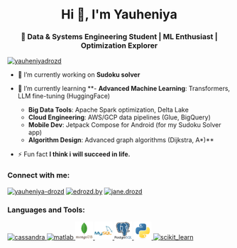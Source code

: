 <h1 align="center">Hi 👋, I'm Yauheniya</h1>
<h3 align="center">🚀 Data & Systems Engineering Student | ML Enthusiast | Optimization Explorer</h3>

<p align="left"> <a href="https://github.com/ryo-ma/github-profile-trophy"><img src="https://github-profile-trophy.vercel.app/?username=yauheniyadrozd" alt="yauheniyadrozd" /></a> </p>

- 🔭 I’m currently working on **Sudoku solver**

- 🌱 I’m currently learning **- **Advanced Machine Learning**: Transformers, LLM fine-tuning (HuggingFace)
  - **Big Data Tools**: Apache Spark optimization, Delta Lake
  - **Cloud Engineering**: AWS/GCP data pipelines (Glue, BigQuery)
  - **Mobile Dev**: Jetpack Compose for Android (for my Sudoku Solver app)
  - **Algorithm Design**: Advanced graph algorithms (Dijkstra, A*)**

- ⚡ Fun fact **I think i will succeed in life.**

<h3 align="left">Connect with me:</h3>
<p align="left">
<a href="https://linkedin.com/in/yauheniya-drozd" target="blank"><img align="center" src="https://raw.githubusercontent.com/rahuldkjain/github-profile-readme-generator/master/src/images/icons/Social/linked-in-alt.svg" alt="yauheniya-drozd" height="30" width="40" /></a>
<a href="https://fb.com/edrozd.by" target="blank"><img align="center" src="https://raw.githubusercontent.com/rahuldkjain/github-profile-readme-generator/master/src/images/icons/Social/facebook.svg" alt="edrozd.by" height="30" width="40" /></a>
<a href="https://instagram.com/jane.drozd" target="blank"><img align="center" src="https://raw.githubusercontent.com/rahuldkjain/github-profile-readme-generator/master/src/images/icons/Social/instagram.svg" alt="jane.drozd" height="30" width="40" /></a>
</p>

<h3 align="left">Languages and Tools:</h3>
<p align="left"> <a href="https://cassandra.apache.org/" target="_blank" rel="noreferrer"> <img src="https://www.vectorlogo.zone/logos/apache_cassandra/apache_cassandra-icon.svg" alt="cassandra" width="40" height="40"/> </a> <a href="https://www.mathworks.com/" target="_blank" rel="noreferrer"> <img src="https://upload.wikimedia.org/wikipedia/commons/2/21/Matlab_Logo.png" alt="matlab" width="40" height="40"/> </a> <a href="https://www.mongodb.com/" target="_blank" rel="noreferrer"> <img src="https://raw.githubusercontent.com/devicons/devicon/master/icons/mongodb/mongodb-original-wordmark.svg" alt="mongodb" width="40" height="40"/> </a> <a href="https://www.mysql.com/" target="_blank" rel="noreferrer"> <img src="https://raw.githubusercontent.com/devicons/devicon/master/icons/mysql/mysql-original-wordmark.svg" alt="mysql" width="40" height="40"/> </a> <a href="https://www.postgresql.org" target="_blank" rel="noreferrer"> <img src="https://raw.githubusercontent.com/devicons/devicon/master/icons/postgresql/postgresql-original-wordmark.svg" alt="postgresql" width="40" height="40"/> </a> <a href="https://www.python.org" target="_blank" rel="noreferrer"> <img src="https://raw.githubusercontent.com/devicons/devicon/master/icons/python/python-original.svg" alt="python" width="40" height="40"/> </a> <a href="https://scikit-learn.org/" target="_blank" rel="noreferrer"> <img src="https://upload.wikimedia.org/wikipedia/commons/0/05/Scikit_learn_logo_small.svg" alt="scikit_learn" width="40" height="40"/> </a> </p>

